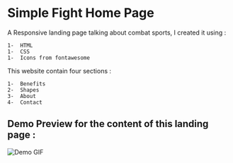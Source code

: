 # Simple Fight Home Page
A Responsive landing page talking about combat sports, I created it using :

    1-  HTML
    1-  CSS
    1-  Icons from fontawesome 

This website contain four sections :

    1-  Benefits
    2-  Shapes
    3-  About
    4-  Contact

## Demo Preview for the content of this landing page :
![Demo GIF](./theShow.gif)
    
